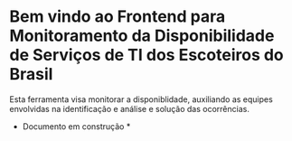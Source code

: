 # Bem vindo ao Frontend para Monitoramento da Disponibilidade de Serviços de TI dos Escoteiros do Brasil

Esta ferramenta visa monitorar a disponiblidade, auxiliando as equipes envolvidas na identificação e análise e solução das ocorrências.

* Documento em construção *
